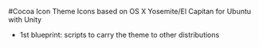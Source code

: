 #Cocoa Icon Theme
Icons based on OS X Yosemite/El Capitan for Ubuntu with Unity

* 1st blueprint: scripts to carry the theme to other distributions
